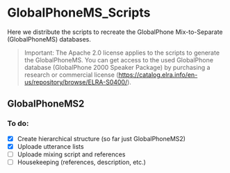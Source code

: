 # GlobalPhoneMS_Scripts
Here we distribute the scripts to recreate the GlobalPhone Mix-to-Separate (GlobalPhoneMS) databases.

> Important: The Apache 2.0 license applies to the scripts to generate the GlobalPhoneMS. You can get access to the used GlobalPhone database (GlobalPhone 2000 Speaker Package) by purchasing a research or commercial license (https://catalog.elra.info/en-us/repository/browse/ELRA-S0400/).

## GlobalPhoneMS2
### To do:
- [x] Create hierarchical structure (so far just GlobalPhoneMS2)
- [x] Uploade utterance lists
- [ ] Uploade mixing script and references
- [ ] Housekeeping (references, description, etc.)
